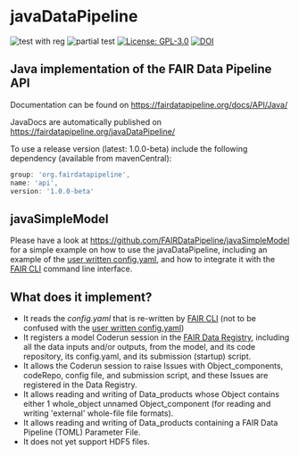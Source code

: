 # javaDataPipeline
![test with reg](https://github.com/FAIRDataPipeline/javaDataPipeline/actions/workflows/build-test-with-registry.yml/badge.svg)
![partial test](https://github.com/FAIRDataPipeline/javaDataPipeline/actions/workflows/build-test.yml/badge.svg)
[![License: GPL-3.0](https://img.shields.io/badge/licence-GPL--3-yellow)](https://opensource.org/licenses/GPL-3.0)
[![DOI](https://zenodo.org/badge/DOI/10.5281/zenodo.5547493.svg)](https://doi.org/10.5281/zenodo.5547493)


## Java implementation of the FAIR Data Pipeline API


Documentation can be found on https://fairdatapipeline.org/docs/API/Java/

JavaDocs are automatically published on https://fairdatapipeline.org/javaDataPipeline/

To use a release version (latest: 1.0.0-beta) include the following dependency (available from mavenCentral):

```gradle
group: 'org.fairdatapipeline',
name: 'api',
version: '1.0.0-beta'
```

## javaSimpleModel

Please have a look at https://github.com/FAIRDataPipeline/javaSimpleModel
for a simple example on how to use the javaDataPipeline, including an example of the <a href="https://www.fairdatapipeline.org/docs/interface/config/">user written config.yaml</a>, 
and how to integrate it with the <a href="https://www.fairdatapipeline.org/docs/interface/fdp/">FAIR CLI</a> command line interface.

## What does it implement?

* It reads the *config.yaml* that is re-written by <a href="https://www.fairdatapipeline.org/docs/interface/fdp/">FAIR CLI</a> (not to be confused with the <a href="https://www.fairdatapipeline.org/docs/interface/config/">user written config.yaml</a>)
* It registers a model Coderun session in the <a href="https://www.fairdatapipeline.org/docs/data_registry/">FAIR Data Registry</a>, including all the data inputs and/or outputs, from the model, and its code repository, its config.yaml, and its submission (startup) script.
* It allows the Coderun session to raise Issues with Object_components, codeRepo, config file, and submission script, and these Issues are registered in the Data Registry.
* It allows reading and writing of Data_products whose Object contains either 1 whole_object unnamed Object_component (for reading and writing 'external' whole-file file formats). 
* It allows reading and writing of Data_products containing a FAIR Data Pipeline (TOML) Parameter File. 
* It does not yet support HDF5 files.
